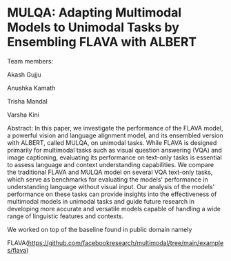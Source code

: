 # MULQA: Adapting Multimodal Models to Unimodal Tasks by Ensembling FLAVA with ALBERT

Team members:

Akash Gujju

Anushka Kamath

Trisha Mandal

Varsha Kini

Abstract:
In this paper, we investigate the performance of the FLAVA model, a powerful vision and language alignment model, and its ensembled version with ALBERT, called MULQA, on unimodal tasks. While FLAVA is designed primarily for multimodal tasks such as visual question answering (VQA) and image captioning, evaluating its performance on text-only tasks is essential to assess language and context understanding capabilities. We compare the traditional FLAVA and MULQA model on several VQA text-only tasks, which serve as benchmarks for evaluating the models' performance in understanding language without visual input. Our analysis of the models' performance on these tasks can provide insights into the effectiveness of multimodal models in unimodal tasks and guide future research in developing more accurate and versatile models capable of handling a wide range of linguistic features and contexts.

We worked on top of the baseline found in public domain namely

FLAVA(https://github.com/facebookresearch/multimodal/tree/main/examples/flava)
